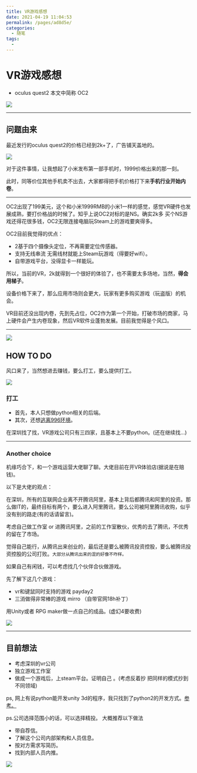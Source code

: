 ```yaml
---
title: VR游戏感想
date: 2021-04-19 11:04:53
permalink: /pages/ad8d5e/
categories:
  - 随笔
tags:
  - 
---
```


# VR游戏感想

* oculus quest2 本文中简称 OC2

![](../images/7485616-39ce748c412b0138.jpg)

---

## 问题由来

最近发行的oculus quest2的价格已经到2k+了，广告铺天盖地的。

![](../images/7485616-653adc659ef36305.png)

对于这件事情，让我想起了小米发布第一部手机时，1999价格出来的那一刻。

此时，同等价位其他手机卖不出去，大家都得把手机价格打下来**手机行业开始内卷**。

---

OC2出现了199美元，这个和小米1999RMB的小米1一样的感觉，感觉VR硬件也发展成熟，要打价格战的时候了。知乎上说OC2对标的是NS。确实2k多 买个NS游戏还得花很多钱，OC2无限连接电脑玩Steam上的游戏要爽得多。

OC2目前我觉得的优点：

* 2基于四个摄像头定位，不再需要定位传感器。
* 支持无线串流 无需线材就能上Steam玩游戏（得要好wifi）。
* 自带游戏平台，没得显卡一样能玩。

所以，当前的VR，2k就得到一个很好的体验了，也不需要太多场地，当然，**得会用梯子**。

设备价格下来了，那么应用市场则会更大，玩家有更多购买游戏（玩盗版）的机会。

VR目前还没出现内卷，先到先占位，OC2作为第一个开始，打破市场的商家，马上硬件会产生内卷现象，然后VR软件业蓬勃发展。目前我觉得是个风口。

---

![](../images/7485616-b53dd35a6df7a656.jpg)

## HOW TO DO

风口来了，当然想进去赚钱，要么打工，要么提供打工。

![](../images/7485616-ff501a31aaab5524.jpg)

### 打工

* 首先，本人只想做python相关的后端。
* 其次，还想[逃离996环境](./远程工作分析.md)。

在深圳找了找，VR游戏公司只有三四家，且基本上不要python。(还在继续找...)

--- 

### Another choice

机缘巧合下，和一个游戏运营大佬聊了聊。大佬目前在开VR体验店(据说是在赔钱)。

以下是大佬的观点：

在深圳，所有的互联网企业离不开腾讯阿里，基本上背后都腾讯和阿里的投资。那么做IT的，最终目标有两个，要么进入阿里腾讯，要么公司被阿里腾讯收购，似乎没有别的路走(有的话请留言)。

考虑自己做工作室 or 进腾讯阿里，之前的工作室散伙，优秀的去了腾讯，不优秀的留在了市场。

觉得自己能行，从腾讯出来创业的，最后还是要么被腾讯投资控股，要么被腾讯投资控股的公司打败。`大部分从腾讯出来的混的好像不咋样。`

如果自己有闲钱，可以考虑找几个伙伴合伙做游戏。

先了解下这几个游戏：

* vr和键鼠同时支持的游戏 payday2
* 三消做得非常棒的游戏 mirro （自带官网18h补丁）

用Unity或者 RPG maker做一点自己的成品。(虚幻4要收费)

![](../images/7485616-6fd8843bd6a980cc.jpg)



---

## 目前想法

* 考虑深圳的vr公司
* 独立游戏工作室
* 做成一个游戏后，上steam平台。证明自己 。(考虑反着抄 把同样的模式抄到不同领域)

ps, 网上有说python能开发unity 3d的程序，我只找到了python2的开发方式。[参考。](https://www.zhihu.com/question/66028320/answer/237473929)

ps.公司选择范围小的话，可以选择精投。 大概推荐以下做法

* 带自荐信。
* 了解这个公司内部架构和人员信息。
* 按对方需求写简历。
* 找到内部人员内推。

![](../images/7485616-3783fe2ee07e9cc4.jpg)
